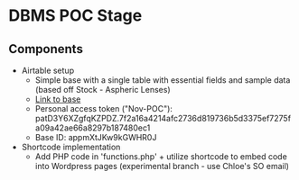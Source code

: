 # DBMS POC Stage

## Components
- Airtable setup
  - Simple base with a single table with essential fields and sample data (based off Stock - Aspheric Lenses)
  - [Link to base](https://airtable.com/appmXtJKw9kGWHR0J/tblru3M6pYGiwqFeI/viw26Xkkake7tnCXQ?blocks=hide)
  - Personal access token ("Nov-POC"): patD3Y6XZgfqKZPDZ.7f2a16a4214afc2736d819736b5d3375ef7275fa09a42ae66a8297b187480ec1
  - Base ID: appmXtJKw9kGWHR0J
- Shortcode implementation
  - Add PHP code in 'functions.php' + utilize shortcode to embed code into Wordpress pages (experimental branch - use Chloe's SO email)
